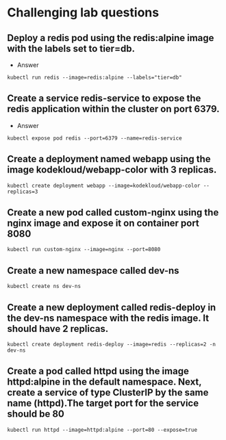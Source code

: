 # Challenging lab questions

## Deploy a redis pod using the redis:alpine image with the labels set to tier=db.
- Answer
```
kubectl run redis --image=redis:alpine --labels="tier=db"
```
## Create a service redis-service to expose the redis application within the cluster on port 6379.
- Answer
```
kubectl expose pod redis --port=6379 --name=redis-service
```
## Create a deployment named webapp using the image kodekloud/webapp-color with 3 replicas.

```
kubectl create deployment webapp --image=kodekloud/webapp-color --replicas=3
```
## Create a new pod called custom-nginx using the nginx image and expose it on container port 8080
```
kubectl run custom-nginx --image=nginx --port=8080
```
## Create a new namespace called dev-ns
```
kubectl create ns dev-ns
```
## Create a new deployment called redis-deploy in the dev-ns namespace with the redis image. It should have 2 replicas.

```
kubectl create deployment redis-deploy --image=redis --replicas=2 -n dev-ns
```
## Create a pod called httpd using the image httpd:alpine in the default namespace. Next, create a service of type ClusterIP by the same name (httpd).The target port for the service should be 80
```
kubectl run httpd --image=httpd:alpine --port=80 --expose=true
```